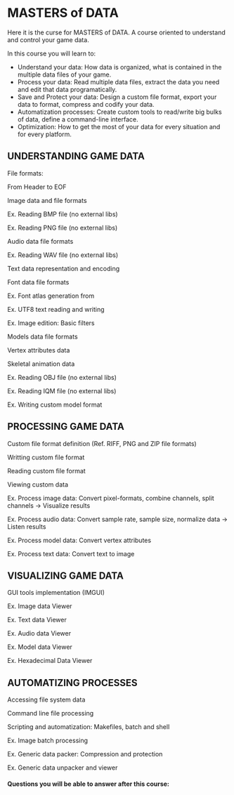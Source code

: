 # MASTERS of DATA

Here it is the curse for MASTERS of DATA. A course oriented to understand and control your game data.

In this course you will learn to:

 - Understand your data: How data is organized, what is contained in the multiple data files of your game.
 - Process your data: Read multiple data files, extract the data you need and edit that data programatically.
 - Save and Protect your data: Design a custom file format, export your data to format, compress and codify your data.
 - Automatization processes: Create custom tools to read/write big bulks of data, define a command-line interface.
 - Optimization: How to get the most of your data for every situation and for every platform.
 
## UNDERSTANDING GAME DATA

File formats:

From Header to EOF

Image data and file formats

Ex. Reading BMP file (no external libs)

Ex. Reading PNG file (no external libs)

Audio data file formats

Ex. Reading WAV file (no external libs)

Text data representation and encoding

Font data file formats

Ex. Font atlas generation from

Ex. UTF8 text reading and writing

Ex. Image edition: Basic filters

Models data file formats

Vertex attributes data

Skeletal animation data

Ex. Reading OBJ file (no external libs)

Ex. Reading IQM file (no external libs)

Ex. Writing custom model format

## PROCESSING GAME DATA

Custom file format definition (Ref. RIFF, PNG and ZIP file formats)

Writting custom file format

Reading custom file format

Viewing custom data

Ex. Process image data: Convert pixel-formats, combine channels, split channels -> Visualize results

Ex. Process audio data: Convert sample rate, sample size, normalize data -> Listen results

Ex. Process model data: Convert vertex attributes

Ex. Process text data: Convert text to image

## VISUALIZING GAME DATA

GUI tools implementation (IMGUI)

Ex. Image data Viewer

Ex. Text data Viewer

Ex. Audio data Viewer

Ex. Model data Viewer

Ex. Hexadecimal Data Viewer

## AUTOMATIZING PROCESSES

Accessing file system data

Command line file processing

Scripting and automatization: Makefiles, batch and shell

Ex. Image batch processing

Ex. Generic data packer: Compression and protection

Ex. Generic data unpacker and viewer


#### Questions you will be able to answer after this course:


